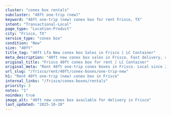 ```yaml
---
cluster: "conex box rentals"
subcluster: "40ft one-trip (new)"
keyword: "40ft one-trip (new) conex box for rent Frisco, TX"
intent: "Transactional-Local"
page_type: "Location-Product"
city: "Frisco, TX"
service_type: "conex box"
condition: "New"
size: "40ft"
title_tag: "40ft Lfa New conex box Sales in Frisco | LC Container"
meta_description: "40ft new conex box sales in Frisco. Fast delivery, competitive pricing. Serving conex boxes area. Quote ID: ADJ. Call (214) 524-4168 for your free quote today."
original_title: "Frisco 40ft conex box for rent | LC Container"
original_meta: "Rent 40ft one-trip conex boxes in Frisco. Local since 2003. Flexible rental terms. Same-week delivery available. Get your free quote — call (214) 524-4168 to..."
url_slug: "/frisco/rent/40ft/conex-boxes/one-trip-new"
h1: "Rent 40ft one-trip (new) conex box in Frisco"
internal_links: "/frisco/conex-boxes/rentals"
priority: 3
notes: "1"
noindex: true
image_alt: "40ft new conex box available for delivery in Frisco"
last_updated: "2025-10-20"
---
```


<!-- TODO: Add unique city/inventory copy, images, and internal links here. -->
